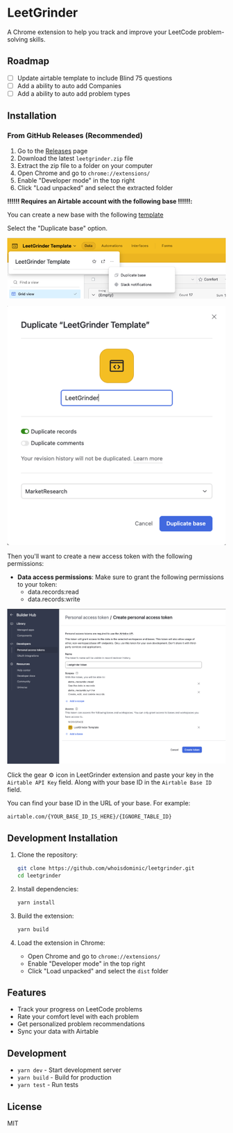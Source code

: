 # LeetGrinder

A Chrome extension to help you track and improve your LeetCode problem-solving skills.

## Roadmap

- [ ] Update airtable template to include Blind 75 questions
- [ ] Add a ability to auto add Companies
- [ ] Add a ability to auto add problem types

## Installation

### From GitHub Releases (Recommended)

1. Go to the [Releases](https://github.com/yourusername/leetgrinder/releases) page
2. Download the latest `leetgrinder.zip` file
3. Extract the zip file to a folder on your computer
4. Open Chrome and go to `chrome://extensions/`
5. Enable "Developer mode" in the top right
6. Click "Load unpacked" and select the extracted folder

**‼️‼️‼️ Requires an Airtable account with the following base ‼️‼️‼️:**

You can create a new base with the following [template]("https://airtable.com/invite/l?inviteId=invmvNQDujNPrxpxb&inviteToken=e819c6afcd9516e4304ffb71fa14027ebd3bd882c499e45ed8f0e0906512b876&utm_medium=email&utm_source=product_team&utm_content=transactional-alerts")

Select the "Duplicate base" option.

![Airtable Duplicate Base](docs/duplicate_screenshot.png)

![Airtable Duplicate Base 2](docs/duplicate_screenshot_2.png)

Then you'll want to create a new access token with the following permissions:

- **Data access permissions**: Make sure to grant the following permissions to your token:
  - data.records:read
  - data.records:write

![Airtable Token Permissions](docs/token_screenshot.png)

Click the gear ⚙️ icon in LeetGrinder extension and paste your key in the `Airtable API Key` field.
Along with your base ID in the `Airtable Base ID` field.

You can find your base ID in the URL of your base. For example:

```
airtable.com/{YOUR_BASE_ID_IS_HERE}/{IGNORE_TABLE_ID}
```

## Development Installation

1. Clone the repository:

   ```bash
   git clone https://github.com/whoisdominic/leetgrinder.git
   cd leetgrinder
   ```

2. Install dependencies:

   ```bash
   yarn install
   ```

3. Build the extension:

   ```bash
   yarn build
   ```

4. Load the extension in Chrome:
   - Open Chrome and go to `chrome://extensions/`
   - Enable "Developer mode" in the top right
   - Click "Load unpacked" and select the `dist` folder

## Features

- Track your progress on LeetCode problems
- Rate your comfort level with each problem
- Get personalized problem recommendations
- Sync your data with Airtable

## Development

- `yarn dev` - Start development server
- `yarn build` - Build for production
- `yarn test` - Run tests

## License

MIT
